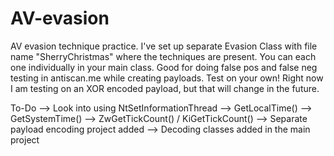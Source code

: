 # AV-evasion
AV evasion technique practice. I've set up separate Evasion Class with file name "SherryChristmas" where the techniques are present. You can each one individually in your main class. Good for doing false pos and false neg testing in antiscan.me while creating payloads. Test on your own!
Right now I am testing on an XOR encoded payload, but that will change in the future.

To-Do
--> Look into using NtSetInformationThread
--> GetLocalTime()
-->  GetSystemTime()
--> ZwGetTickCount() / KiGetTickCount()
--> Separate payload encoding project added
--> Decoding classes added in the main project
